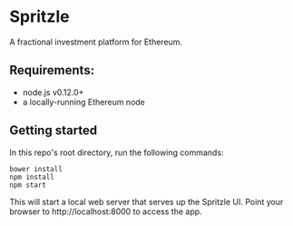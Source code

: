 # Spritzle

A fractional investment platform for Ethereum.

## Requirements:
* node.js v0.12.0+
* a locally-running Ethereum node


## Getting started
In this repo's root directory, run the following commands:
```
bower install
npm install
npm start
```

This will start a local web server that serves up the Spritzle UI. Point your browser to http://localhost:8000 to access
the app.

